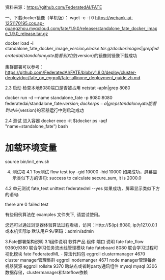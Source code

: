 
资料来源：https://github.com/FederatedAI/FATE

一、下载docker镜像（单机版）：
wget -c -t 0 https://webank-ai-1251170195.cos.ap-guangzhou.myqcloud.com/fate/1.9.0/release/standalone_fate_docker_image_1.9.0_release.tar.gz

docker load -i standalone_fate_docker_image_${version}_release.tar.gz
docker images | grep federatedai/standalone_fate
能看到对应${version}的镜像则镜像下载成功

集群部署可以参考：https://github.com/FederatedAI/FATE/blob/v1.8.0/deploy/cluster-deploy/doc/fate_on_eggroll/fate-allinone_deployment_guide.zh.md

2.3 启动
检查本地8080端口是否被占用
netstat -apln|grep 8080

docker run -d --name standalone_fate -p 8080:8080 federatedai/standalone_fate:${version};
docker ps -a | grep standalone_fate
能看到对应${version}的容器运行中则启动成功

2.4 测试
进入容器
docker exec -it $(docker ps -aqf "name=standalone_fate") bash
# 加载环境变量
source bin/init_env.sh

4. 测试项
4.1 Toy测试
flow test toy -gid 10000 -hid 10000
如果成功，屏幕显示类似下方的语句:
success to calculate secure_sum, it is 2000.0

4.2 单元测试
fate_test unittest federatedml --yes
如果成功，屏幕显示类似下方的语句:

there are 0 failed test


有些用例算法在 examples 文件夹下, 请尝试使用。

您还可以通过浏览器体验算法过程看板，访问：Http://${ip}:8080, ip为127.0.0.1或本机实际ip
默认用户名/密码：admin/admin

3.Fate部署架构说明
3.1组件说明
软件产品    组件  端口  说明
fate    fate_flow   9360;9380   联合学习任务流水线管理模块
fate    fateboard   8080    联合学习过程可视化模块
fate    FederatedML -    算法代码包
eggroll clustermanager  4670    cluster manager管理集群
eggroll nodemanger  4671    node manager管理每台机器资源
eggroll rollsite    9370    跨站点或者跨party通讯组件
mysql   mysql   3306    数据存储，clustermanager和fateflow依赖


